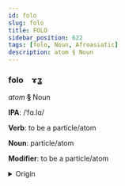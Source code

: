 ```yaml
---
id: folo
slug: folo
title: FOLO
sidebar_position: 622
tags: [folo, Noun, Afroasiatic]
description: atom § Noun
---
```


### folo&emsp;<span kind="abugida">ɤʓ</span>

*atom* **§** Noun

**IPA**: /ˈfɑ.lɑ/

**Verb**: to be a particle/atom

**Noun**: particle/atom

**Modifier**: to be a particle/atom

<details>
    <summary>Origin</summary>
    Arabic ذَرَّة ḏarra /ðar.ra/<br/>
    <em>Afroasiatic Language Family</em>
</details>